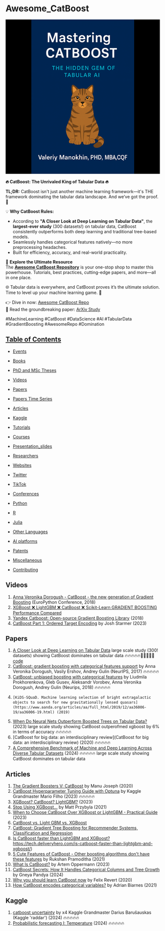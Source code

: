 # Awesome_CatBoost

![CatBoost](https://github.com/valeman/Awesome_CatBoost/blob/main/book_cover_square.png)

**🔥 CatBoost: The Unrivaled King of Tabular Data 🔥**

**TL;DR:** CatBoost isn't just another machine learning framework—it's THE framework dominating the tabular data landscape. And we’ve got the proof. 🚀 

💡 **Why CatBoost Rules:**  
- According to **"A Closer Look at Deep Learning on Tabular Data"**, the **largest-ever study** (300 datasets!) on tabular data, CatBoost consistently outperforms both deep learning and traditional tree-based models.  
- Seamlessly handles categorical features natively—no more preprocessing headaches.  
- Built for efficiency, accuracy, and real-world practicality.

🌟 **Explore the Ultimate Resource**  
The **[Awesome CatBoost Repository](https://github.com/valeman/Awesome_CatBoost)** is your one-stop shop to master this powerhouse. Tutorials, best practices, cutting-edge papers, and more—all in one place.

🌐 Tabular data is everywhere, and CatBoost proves it’s the ultimate solution. Time to level up your machine learning game. 💪

👉 Dive in now: [Awesome CatBoost Repo](https://github.com/valeman/Awesome_CatBoost)  
📜 Read the groundbreaking paper: [ArXiv Study](https://arxiv.org/abs/2407.00956)  

#MachineLearning #CatBoost #DataScience #AI #TabularData #GradientBoosting #AwesomeRepo #Domination

## [Table of Contents]()

* [Events](#events)

* [Books](#books)

* [PhD and MSc Theses](#theses)

* [Videos](#videos) 
 
* [Papers](#papers)

* [Papers Time Series](#papers-time-series)

* [Articles](#articles)

* [Kaggle](#kaggle)

* [Tutorials](#tutorials)

* [Courses](#courses)

* [Presentation_slides](#presentation-slides)

* [Researchers](#researchers)

* [Websites](#websites)

* [Twitter](#twitter)

* [TikTok](#tiktok)

* [Conferences](#conferences)

* [Python](#python)  

* [R](#r)

* [Julia](#julia) 

* [Other Languages](#other-languages)

* [AI platforms](#ai-platforms)

* [Patents](#patents)

* [Miscellaneous](#miscellaneous)

* [Contributing](#contributing)

## Videos
1. [Anna Veronika Dorogush - CatBoost - the new generation of Gradient Boosting](https://www.youtube.com/watch?v=oGRIGdsz7bM) (EuroPython Conference, 2018)
2. [XGBoost ❌ LightGBM ❌ CatBoost ❌ Scikit-Learn GRADIENT BOOSTING Performance Compared](https://www.youtube.com/watch?v=yO6gJM_t1Bw)
3. [Yandex Catboost: Open-source Gradient Boosting Library](https://www.youtube.com/watch?v=s8Q_orF4tcI) (2018)
4. [CatBoost Part 1: Ordered Target Encoding](https://www.youtube.com/watch?v=KXOTSkPL2X4) by Josh Starmer (2023)



## Papers
1. [A Closer Look at Deep Learning on Tabular Data](https://arxiv.org/abs/2407.00956) large scale study (300! datasets) showing CatBoost dominates on tabular data 🔥🔥🔥🔥🔥🚀🚀🚀🚀🚀 [code](https://github.com/qile2000/LAMDA-TALENT)
2.  [CatBoost: gradient boosting with categorical features support](http://learningsys.org/nips17/assets/papers/paper_11.pdf) by Anna Veronika Dorogush, Vasily Ershov, Andrey Gulin (NeurIPS, 2017) 🔥🔥🔥🔥🔥
3.   [CatBoost: unbiased boosting with categorical features](https://arxiv.org/abs/1706.09516) by Liudmila Prokhorenkova, Gleb Gusev, Aleksandr Vorobev, Anna Veronika Dorogush, Andrey Gulin (Neurips, 2018) 🔥🔥🔥🔥🔥
4.     [KiDS-SQuaD. Machine learning selection of bright extragalactic objects to search for new gravitationally lensed quasars](https://www.aanda.org/articles/aa/full_html/2019/12/aa36006-19/aa36006-19.html) (2019)
5.  [When Do Neural Nets Outperform Boosted Trees on Tabular Data?](https://arxiv.org/pdf/2305.02997v3.pdf) (2023) large scale study showing CatBoost outperofmed xgboost by 6% in terms of accuracy 🔥🔥🔥🔥🔥
6.   [CatBoost for big data: an interdisciplinary review](CatBoost for big data: an interdisciplinary review) (2020) 🔥🔥🔥🔥🔥
7.   [A Comprehensive Benchmark of Machine and Deep Learning Across Diverse Tabular Datasets](https://arxiv.org/abs/2408.14817) (2024) 🔥🔥🔥🔥🔥 large scale study showing CatBoost dominates on tabular data

## Articles 
1. [The Gradient Boosters V: CatBoost](https://deep-and-shallow.com/2020/02/29/the-gradient-boosters-v-catboost/) by Manu Joseph (2020)
2. [CatBoost Hyperparameter Tuning Guide with Optuna](https://forecastegy.com/posts/catboost-hyperparameter-tuning-guide-with-optuna/) by Kaggle Grandmaster Mario Filho (2023) 🔥🔥🔥🔥🔥
3. [XGBoost? CatBoost? LightGBM?](https://www.joinplank.com/articles/xgboost-catboost-lightgbm) (2023)
4. [Stop Using XGBoost…](https://towardsdatascience.com/stop-using-xgboost-660ed6718845) by Matt Przybyla (2021)
5. [When to Choose CatBoost Over XGBoost or LightGBM - Practical Guide](https://neptune.ai/blog/when-to-choose-catboost-over-xgboost-or-lightgbm) (2023)
6. [CatBoost vs. Light GBM vs. XGBoost](https://www.kdnuggets.com/2018/03/catboost-vs-light-gbm-vs-xgboost.html)
7. [CatBoost: Gradient Tree Boosting for Recommender Systems, Classification and Regression](https://towardsdatascience.com/catboost-gradient-tree-boosting-for-recommender-systems-classification-and-regression-2f04f573a79e)
8. [Is CatBoost faster than LightGBM and XGBoost?](https://tech.deliveryhero.com/is-catboost-faster-than-lightgbm-and-xgboost/)https://tech.deliveryhero.com/is-catboost-faster-than-lightgbm-and-xgboost/)
9. [5 Cute Features of CatBoost - Other boosting algorithms don't have these features](https://towardsdatascience.com/5-cute-features-of-catboost-61532c260f69) by Rukshan Pramoditha (2021)
10. [What Is CatBoost?](https://builtin.com/machine-learning/catboost#) by Artem Oppermann (2023)
11. [CatBoost Secrets: How It Handles Categorical Columns and Tree Growth](https://medium.com/@gneyapandya1234/catboost-secrets-how-it-handles-categorical-columns-and-tree-growth-b2ae9b96284b) by Gneya Pandya (2024)
12. [Why you should learn CatBoost now](https://towardsdatascience.com/why-you-should-learn-catboost-now-390fb3895f76) by Felix Revert (2020)
13. [How CatBoost encodes categorical variables?](https://towardsdatascience.com/how-catboost-encodes-categorical-variables-3866fb2ae640) by Adrian Biarnes (2021)


## Kaggle 
1. [catboost uncertainty](https://www.kaggle.com/code/raddar/catboost-uncertainty) by x4 Kaggle Grandmaster Darius Barušauskas (Kaggle 'raddar') (2024) 🔥🔥🔥🔥🔥
2. [Probabilistic forecasting I: Temperature](https://www.kaggle.com/competitions/probabilistic-forecasting-i-temperature/discussion/524303) (2024) 🔥🔥🔥🔥🔥




